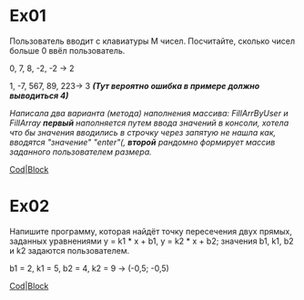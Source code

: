 # Ex01

Пользователь вводит с клавиатуры M чисел. Посчитайте, сколько чисел больше 0 ввёл пользователь.

0, 7, 8, -2, -2 -> 2

1, -7, 567, 89, 223-> 3 
***(Тут вероятно ошибка в примере должно выводиться 4)***

*Написала два варианта (метода) наполнения массива: FillArrByUser и FillArray
***первый*** наполняется путем ввода значений в консоли, хотела что бы значения вводились в строчку через запятую не нашла как, вводятся "значение" "enter"(, ***второй*** рандомно формирует массив заданного пользователем размера.*

[Cod](Ex01/Program.cs/)|[Block](/Ex01/block.drawio.png)


# Ex02

Напишите программу, которая найдёт точку пересечения двух прямых, заданных уравнениями y = k1 * x + b1, y = k2 * x + b2; значения b1, k1, b2 и k2 задаются пользователем.

b1 = 2, k1 = 5, b2 = 4, k2 = 9 -> (-0,5; -0,5)

[Cod](/Ex02/Program.cs)|[Block](/Ex02/block.drawio.png)